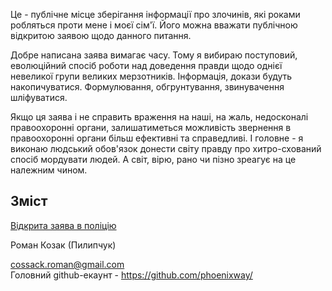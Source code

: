 Це - публічне місце зберігання інформації про злочинів, які роками робляться проти мене і моєї сім'ї. Його можна вважати публічною відкритою заявою щодо данного питання. 

Добре написана заява вимагає часу. Тому я вибираю поступовий, еволюційний спосіб роботи над доведення правди щодо однієї невеликої групи великих мерзотників. Інформація, докази будуть накопичуватися. Формулювання, обгрунтування, звинувачення шліфуватися. 

Якщо ця заява і не справить враження на наші, на жаль, недосконалі правоохоронні органи, залишатиметься можливість звернення в правоохоронні органи більш ефективні та справедливі. І головне - я виконаю людський обов'язок донести світу правду про хитро-схований спосіб мордувати людей. А світ, вірю, рано чи пізно зреагує на це належним чином.

## Зміст

[Відкрита заява в поліцію](Open-statement-to-the-police.md)

Роман Козак (Пилипчук)

cossack.roman@gmail.com  
Головний github-екаунт - https://github.com/phoenixway/
